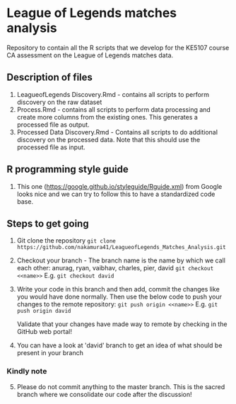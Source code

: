 # League of Legends matches analysis
Repository to contain all the R scripts that we develop for the KE5107 course CA assessment on the League of Legends matches data.


## Description of files

1. LeagueofLegends Discovery.Rmd - contains all scripts to perform discovery on the raw dataset
2. Process.Rmd - contains all scripts to perform data processing and create more columns from the existing ones. This generates a processed file as output.
3. Processed Data Discovery.Rmd - Contains all scripts to do additional discovery on the processed data. Note that this should use the processed file as input.


## R programming style guide

1. This one (https://google.github.io/styleguide/Rguide.xml) from Google looks nice and we can try to follow this to have a standardized code base.

## Steps to get going

1. Git clone the repository
   `git clone https://github.com/nakamura41/LeagueofLegends_Matches_Analysis.git`

2. Checkout your branch - The branch name is the name by which we call each other: anurag, ryan, vaibhav, charles, pier, david
    `git checkout <<name>>`
    E.g. `git checkout david`

3. Write your code in this branch and then add, commit the changes like you would have done normally. Then use the below code to push your changes to the remote repository:
    `git push origin <<name>>`
    E.g. `git push origin david`

    Validate that your changes have made way to remote by checking in the GitHub web portal!

4. You can have a look at 'david' branch to get an idea of what should be present in your branch

### Kindly note
5. Please do not commit anything to the master branch. This is the sacred branch where we consolidate our code after the discussion!
